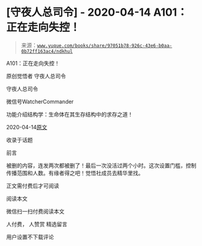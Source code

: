 # [守夜人总司令] - 2020-04-14 A101：正在走向失控！

> 来源：[`www.yuque.com/books/share/97051b78-926c-43e6-b0aa-0b72ff163ac4/ndkhul`](https://www.yuque.com/books/share/97051b78-926c-43e6-b0aa-0b72ff163ac4/ndkhul)



A101：正在走向失控！ 

原创觉悟者 守夜人总司令 

守夜人总司令 

微信号WatcherCommander 

功能介绍结构学：生命体在其生存结构中的求存之道！ 

2020-04-14[原文](https://mp.weixin.qq.com/s?__biz=MzAxNDk1NjI2Mw==&mid=2247485118&idx=1&sn=f80e8cdc785582325fe732a34ada1752&chksm=9b8a2536acfdac20e341884248b172b0c0ca910540223ab60c7625fdc0de2a03975d780ea2ab&scene=27#wechat_redirect&cpage=240) 

收录于话题 

前言 

被删的内容，连发两次都被删了！最后一次没活过两个小时。这次设置门槛，控制传播范围和人数。有缘者得之吧！觉悟社成员去精华里找。 

正文需付费后才可阅读 

阅读本文 

微信扫一扫付费阅读本文 

人付费， 人赞赏 <ne-h3 id="uyea1" data-lake-id="uyea1"><ne-heading-ext><ne-heading-anchor></ne-heading-anchor><ne-heading-fold></ne-heading-fold></ne-heading-ext><ne-heading-content>精选留言</ne-heading-content></ne-h3> 

用户设置不下载评论